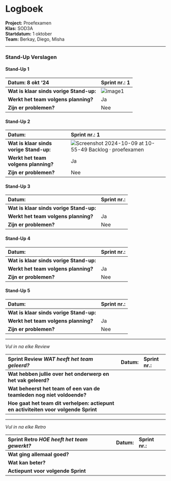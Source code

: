 
# Logboek

**Project:** Proefexamen  
**Klas:** SOD3A  
**Startdatum:** 1 oktober  
**Team:** Berkay, Diego, Misha  

---

### Stand-Up Verslagen

#### Stand-Up 1
| **Datum:** 8 okt ‘24 | **Sprint nr.:** 1 |
| :---- | :---- |
| **Wat is klaar sinds vorige Stand-up:** | ![image1](https://github.com/trueeman/proefexamen-diego-misha-berkay/blob/1e02a896c81ccf149fc4d265c71ea04935cb7b95/standups/Screenshot%202024-10-08%20at%2010-21-27%20Backlog%20%C2%B7%20proefexamen.png) |
| **Werkt het team volgens planning?** | Ja  |  Nee | 
| **Zijn er problemen?** | Nee  |  Ja |

#### Stand-Up 2
| **Datum:**                              | **Sprint nr.: 1**                                                                                                                           |
| :-------------------------------------- | :------------------------------------------------------------------------------------------------------------------------------------------ |
| **Wat is klaar sinds vorige Stand-up:** | ![Screenshot 2024-10-09 at 10-55-49 Backlog · proefexamen](https://github.com/user-attachments/assets/51bae9c4-79ce-4b0d-9e9e-74a5aefc413e) | 
| **Werkt het team volgens planning?**    | Ja  |  Nee | 
| **Zijn er problemen?**                  | Nee  |  Ja  |

#### Stand-Up 3
| **Datum:**   | **Sprint nr.:**                         |
| :---- | :---- |
| **Wat is klaar sinds vorige Stand-up:** |  |
| **Werkt het team volgens planning?** |  Ja  |  Nee  |
| **Zijn er problemen?** |  Nee  |  Ja  |

#### Stand-Up 4
| **Datum:**   | **Sprint nr.:**                         |
| :---- | :---- |
| **Wat is klaar sinds vorige Stand-up:** |  |
| **Werkt het team volgens planning?** |  Ja  |  Nee  |
| **Zijn er problemen?** |  Nee  |  Ja  |

#### Stand-Up 5
| **Datum:**   | **Sprint nr.:**                         |
| :---- | :---- |
| **Wat is klaar sinds vorige Stand-up:** |  |
| **Werkt het team volgens planning?** |  Ja  |  Nee  |
| **Zijn er problemen?** |  Nee  |  Ja  |

---

*Vul in na elke Review*

|  Sprint Review    *WAT heeft het team geleerd?*                         | **Datum:**   | **Sprint nr.:**                         |
| :---- | :---- | :---- |
| **Wat hebben jullie over het onderwerp en het vak geleerd?**  |  |  |
| **Wat beheerst het team of een van de teamleden nog niet voldoende?**  |  |  |
| **Hoe gaat het team dit verhelpen: actiepunt en activiteiten voor volgende Sprint**   |  |  |

---

*Vul in na elke Retro*

|  Sprint Retro    *HOE heeft het team gewerkt?*                          | **Datum:**   | **Sprint nr.:**                         |
| :---- | :---- | :---- |
| **Wat ging allemaal goed?**  |  |  |
| **Wat kan beter?**  |  |  |
| **Actiepunt voor volgende Sprint**   |  |  |
